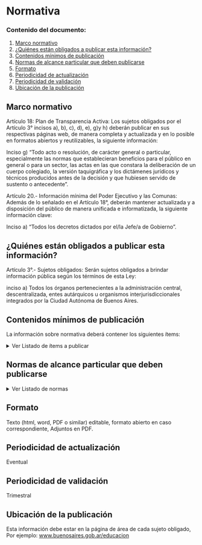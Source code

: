 <h1> Normativa</h1> 
<h3>  Contenido del documento: </h3> 
<ol>
 <li><a href="#marco">Marco normativo</a></li>
 <li><a href="#obligados">¿Quiénes están obligados a publicar esta información?</a></li>
 <li><a href="#contenidos">Contenidos mínimos de publicación</a></li>
  <li><a href="#normas">Normas de alcance particular que deben publicarse</a></li>
 <li><a href="#formato">Formato</a></li>
 <li><a href="#perio">Periodicidad de actualización</a></li>
   <li><a href="#valid">Periodicidad de validación</a></li>
 <li><a href="#ubicacion">Ubicación de la publicación</a></li>
 
 
</ol>
 
<h2 id="marco">Marco normativo</h2>  
<p>
Artículo 18: Plan de Transparencia Activa: Los sujetos obligados por el Artículo 3° incisos a), b), c), d), e), g)y h) deberán publicar en sus respectivas páginas web, de manera completa y actualizada y en lo posible en formatos abiertos y reutilizables, la siguiente información:

Inciso g) “Todo acto o resolución, de carácter general o particular, especialmente las normas que establecieran beneficios para el público en general o para un sector, las actas en las que constara la deliberación de un cuerpo colegiado, la versión taquigráfica y los dictámenes jurídicos y técnicos producidos antes de la decisión y que hubiesen servido de sustento o antecedente”.

Artículo 20.- Información mínima del Poder Ejecutivo y las Comunas: Además de lo señalado en el Artículo 18°, deberán mantener actualizada y a disposición del público de manera unificada e informatizada, la siguiente información clave: 

Inciso a) “Todos los decretos dictados por el/la Jefe/a de Gobierno”. 

</p>
<h2 id="obligados"> ¿Quiénes están obligados a publicar esta información?</h2> 
<p>
Artículo 3°.- Sujetos obligados: Serán sujetos obligados a brindar información pública según los términos de esta Ley:

inciso a) Todos los órganos pertenecientes a la administración central, descentralizada, entes autárquicos u organismos interjurisdiccionales integrados por la Ciudad Autónoma de Buenos Aires.


</p>


<h2 id="contenidos"> Contenidos mínimos de publicación </h2> 
<p>La información sobre normativa deberá contener los siguientes ítems: </p>
<details><summary> Ver Listado de ítems a publicar </summary>
<p>


|	Ítem	|
|		------------- |
|	Leyes sancionadas|
| Leyes de aprobación inicial |
| Decretos de alcance general y particular dictados por el/la Jefe/a de Gobierno|
| Decretos de alcance general y particular dictados por el/la Vicejefe/a de Gobierno|
| Decretos de alcance general y particular dictados por el/la Jefe/a de Gabinete|
| Resoluciones de alcance general y carácter permanente.|
| Resoluciones de alcance particular y carácter permanente (ver cuadro).|
| Disposiciones de alcance general y carácter permanente.|
| Disposiciones de alcance particular y carácter permanente (ver cuadro).|



</p>
</details>
<h2 id="normas"> Normas de alcance particular que deben publicarse </h2>
<details><summary> Ver Listado de normas </summary>
<p>


|	Ítem	|
|		------------- |
|	Asignación de aportes públicos a un partido político o alianza |
| Convenios administrativos|
| Designaciones de funcionarios  (Ministros, Secretarios, Subsecretarios, Directores Generales, Director Ejecutivo de Agencias), régimen gerencial, Planta Permanente y Planta Transitoria, Planta de Gabinete, síndicos y directorio de Sociedades del Estados.|
| Renuncias, sanciones y transferencias de agentes|
| Contratación de personas para prestar servicios técnicos, profesionales u operativos|
| Asignación de Suplemento de Gabinete|
| Otorgamiento de predios a asociaciones civiles o sujetos determinados|
| Condonación de deuda|
| Licitación Privada o Concurso Privado, Contratación Directa, Contratación Menor, aprobación de economías/demasías. |
| Proceso de compras(llamado, adjudicación)|
| Cualquier acto dictado en el marco de una Licitación Pública adjudicada.|
| Redeterminación de precios|
| Aprobación de gastos/rendición de fondos  de caja chica común/especial|
| Sanciones y penalidades aplicadas a los proveedores del Sistema Buenos Aires Compras (BAC)|
| Donaciones sin emplazamiento|
| Otorgamiento de concesiones|
| Otorgamiento y rendición de subsidios|
| Otorgamiento de mecenazgo |
| Habilitación para locales y empresas determinados|
| Declaración de impacto ambiental|



</p>
</details>
<h2 id="formato"> Formato </h2>
<p> Texto (html, word, PDF o similar) editable, formato abierto en caso correspondiente,
Adjuntos en PDF.

</p>
<h2 id="perio"> Periodicidad de actualización</h2>
<p>Eventual</p>

<h2 id="valid"> Periodicidad de validación</h2>
<p>Trimestral</p>


<h2 id="ubicacion"> Ubicación de la publicación</h2>
<p>
Esta información debe estar en la página de área de cada sujeto obligado, Por ejemplo: <a href="www.buenosaires.gob.ar/educacion">www.buenosaires.gob.ar/educacion </a>

 
</p>

<!-- | Compromiso | Fecha de cumplimiento |
| --- | --- |
| Listado | |
| Pliego | |
| Tipo de contratación | |
| Certificados de aptitud ambiental | |
| Incorporar AUSA, IVC | |
-->
